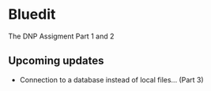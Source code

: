 # Bluedit
The DNP Assigment Part 1 and 2

## Upcoming updates
- Connection to a database instead of local files... (Part 3)
